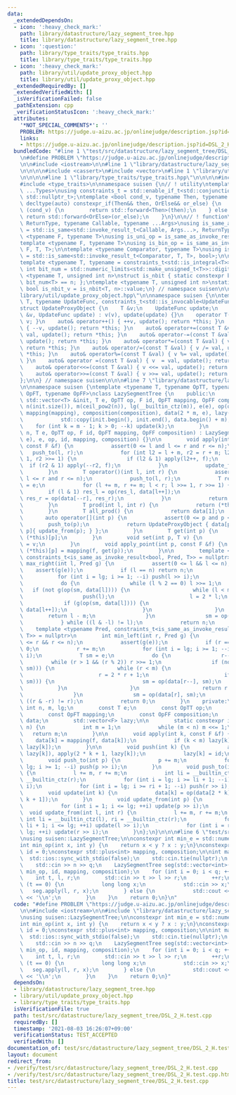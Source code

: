 ```yaml
---
data:
  _extendedDependsOn:
  - icon: ':heavy_check_mark:'
    path: library/datastructure/lazy_segment_tree.hpp
    title: library/datastructure/lazy_segment_tree.hpp
  - icon: ':question:'
    path: library/type_traits/type_traits.hpp
    title: library/type_traits/type_traits.hpp
  - icon: ':heavy_check_mark:'
    path: library/util/update_proxy_object.hpp
    title: library/util/update_proxy_object.hpp
  _extendedRequiredBy: []
  _extendedVerifiedWith: []
  _isVerificationFailed: false
  _pathExtension: cpp
  _verificationStatusIcon: ':heavy_check_mark:'
  attributes:
    '*NOT_SPECIAL_COMMENTS*': ''
    PROBLEM: https://judge.u-aizu.ac.jp/onlinejudge/description.jsp?id=DSL_2_H
    links:
    - https://judge.u-aizu.ac.jp/onlinejudge/description.jsp?id=DSL_2_H
  bundledCode: "#line 1 \"test/src/datastructure/lazy_segment_tree/DSL_2_H.test.cpp\"\
    \n#define PROBLEM \"https://judge.u-aizu.ac.jp/onlinejudge/description.jsp?id=DSL_2_H\"\
    \n\n#include <iostream>\n\n#line 1 \"library/datastructure/lazy_segment_tree.hpp\"\
    \n\n\n\n#include <cassert>\n#include <vector>\n#line 1 \"library/util/update_proxy_object.hpp\"\
    \n\n\n\n#line 1 \"library/type_traits/type_traits.hpp\"\n\n\n\n#include <limits>\n\
    #include <type_traits>\n\nnamespace suisen {\n// ! utility\ntemplate <typename\
    \ ...Types>\nusing constraints_t = std::enable_if_t<std::conjunction_v<Types...>,\
    \ std::nullptr_t>;\ntemplate <bool cond_v, typename Then, typename OrElse>\nconstexpr\
    \ decltype(auto) constexpr_if(Then&& then, OrElse&& or_else) {\n    if constexpr\
    \ (cond_v) {\n        return std::forward<Then>(then);\n    } else {\n       \
    \ return std::forward<OrElse>(or_else);\n    }\n}\n\n// ! function\ntemplate <typename\
    \ ReturnType, typename Callable, typename ...Args>\nusing is_same_as_invoke_result\
    \ = std::is_same<std::invoke_result_t<Callable, Args...>, ReturnType>;\ntemplate\
    \ <typename F, typename T>\nusing is_uni_op = is_same_as_invoke_result<T, F, T>;\n\
    template <typename F, typename T>\nusing is_bin_op = is_same_as_invoke_result<T,\
    \ F, T, T>;\n\ntemplate <typename Comparator, typename T>\nusing is_comparator\
    \ = std::is_same<std::invoke_result_t<Comparator, T, T>, bool>;\n\n// ! integral\n\
    template <typename T, typename = constraints_t<std::is_integral<T>>>\nconstexpr\
    \ int bit_num = std::numeric_limits<std::make_unsigned_t<T>>::digits;\ntemplate\
    \ <typename T, unsigned int n>\nstruct is_nbit { static constexpr bool value =\
    \ bit_num<T> == n; };\ntemplate <typename T, unsigned int n>\nstatic constexpr\
    \ bool is_nbit_v = is_nbit<T, n>::value;\n} // namespace suisen\n\n\n#line 5 \"\
    library/util/update_proxy_object.hpp\"\n\nnamespace suisen {\n\ntemplate <typename\
    \ T, typename UpdateFunc, constraints_t<std::is_invocable<UpdateFunc>> = nullptr>\n\
    struct UpdateProxyObject {\n    T &v;\n    UpdateFunc update;\n    UpdateProxyObject(T\
    \ &v, UpdateFunc update) : v(v), update(update) {}\n    operator T() const { return\
    \ v; }\n    auto& operator++() { ++v, update(); return *this; }\n    auto& operator--()\
    \ { --v, update(); return *this; }\n    auto& operator+=(const T &val) { v +=\
    \ val, update(); return *this; }\n    auto& operator-=(const T &val) { v -= val,\
    \ update(); return *this; }\n    auto& operator*=(const T &val) { v *= val, update();\
    \ return *this; }\n    auto& operator/=(const T &val) { v /= val, update(); return\
    \ *this; }\n    auto& operator%=(const T &val) { v %= val, update(); return *this;\
    \ }\n    auto& operator =(const T &val) { v  = val, update(); return *this; }\n\
    \    auto& operator<<=(const T &val) { v <<= val, update(); return *this; }\n\
    \    auto& operator>>=(const T &val) { v >>= val, update(); return *this; }\n\
    };\n\n} // namespace suisen\n\n\n#line 7 \"library/datastructure/lazy_segment_tree.hpp\"\
    \n\nnamespace suisen {\ntemplate <typename T, typename OpTT, typename F, typename\
    \ OpFT, typename OpFF>\nclass LazySegmentTree {\n    public:\n        LazySegmentTree(const\
    \ std::vector<T> &init, T e, OpTT op, F id, OpFT mapping, OpFF composition) :\
    \ n(init.size()), m(ceil_pow2(n)), lg(__builtin_ctz(m)), e(e), op(op), id(id),\
    \ mapping(mapping), composition(composition), data(2 * m, e), lazy(m, id) {\n\
    \            std::copy(init.begin(), init.end(), data.begin() + m);\n        \
    \    for (int k = m - 1; k > 0; --k) update(k);\n        }\n        LazySegmentTree(int\
    \ n, T e, OpTT op, F id, OpFT mapping, OpFF composition) : LazySegmentTree(std::vector<T>(n,\
    \ e), e, op, id, mapping, composition) {}\n\n        void apply(int l, int r,\
    \ const F &f) {\n            assert(0 <= l and l <= r and r <= n);\n         \
    \   push_to(l, r);\n            for (int l2 = l + m, r2 = r + m; l2 < r2; l2 >>=\
    \ 1, r2 >>= 1) {\n                if (l2 & 1) apply(l2++, f);\n              \
    \  if (r2 & 1) apply(--r2, f);\n            }\n            update_from(l, r);\n\
    \        }\n        T operator()(int l, int r) {\n            assert(0 <= l and\
    \ l <= r and r <= n);\n            push_to(l, r);\n            T res_l = e, res_r\
    \ = e;\n            for (l += m, r += m; l < r; l >>= 1, r >>= 1) {\n        \
    \        if (l & 1) res_l = op(res_l, data[l++]);\n                if (r & 1)\
    \ res_r = op(data[--r], res_r);\n            }\n            return op(res_l, res_r);\n\
    \        }\n        T prod(int l, int r) {\n            return (*this)(l, r);\n\
    \        }\n        T all_prod() {\n            return data[1];\n        }\n \
    \       auto operator[](int p) {\n            assert(0 <= p and p < n);\n    \
    \        push_to(p);\n            return UpdateProxyObject { data[p + m], [this,\
    \ p]{ update_from(p); } };\n        }\n        T get(int p) {\n            return\
    \ (*this)[p];\n        }\n        void set(int p, T v) {\n            (*this)[p]\
    \ = v;\n        }\n        void apply_point(int p, const F &f) {\n           \
    \ (*this)[p] = mapping(f, get(p));\n        }\n\n        template <typename Pred,\
    \ constraints_t<is_same_as_invoke_result<bool, Pred, T>> = nullptr>\n        int\
    \ max_right(int l, Pred g) {\n            assert(0 <= l && l <= n);\n        \
    \    assert(g(e));\n            if (l == n) return n;\n            l += m;\n \
    \           for (int i = lg; i >= 1; --i) push(l >> i);\n            T sm = e;\n\
    \            do {\n                while (l % 2 == 0) l >>= 1;\n             \
    \   if (not g(op(sm, data[l]))) {\n                    while (l < m) {\n     \
    \                   push(l);\n                        l = 2 * l;\n           \
    \             if (g(op(sm, data[l]))) {\n                            sm = op(sm,\
    \ data[l++]);\n                        }\n                    }\n            \
    \        return l - m;\n                }\n                sm = op(sm, data[l++]);\n\
    \            } while ((l & -l) != l);\n            return n;\n        }\n    \
    \    template <typename Pred, constraints_t<is_same_as_invoke_result<bool, Pred,\
    \ T>> = nullptr>\n        int min_left(int r, Pred g) {\n            assert(0\
    \ <= r && r <= n);\n            assert(g(e));\n            if (r == 0) return\
    \ 0;\n            r += m;\n            for (int i = lg; i >= 1; --i) push(r >>\
    \ i);\n            T sm = e;\n            do {\n                r--;\n       \
    \         while (r > 1 && (r % 2)) r >>= 1;\n                if (not g(op(data[r],\
    \ sm))) {\n                    while (r < m) {\n                        push(r);\n\
    \                        r = 2 * r + 1;\n                        if (g(op(data[r],\
    \ sm))) {\n                            sm = op(data[r--], sm);\n             \
    \           }\n                    }\n                    return r + 1 - m;\n\
    \                }\n                sm = op(data[r], sm);\n            } while\
    \ ((r & -r) != r);\n            return 0;\n        }\n    private:\n        const\
    \ int n, m, lg;\n        const T e;\n        const OpTT op;\n        const F id;\n\
    \        const OpFT mapping;\n        const OpFF composition;\n        std::vector<T>\
    \ data;\n        std::vector<F> lazy;\n\n        static constexpr int ceil_pow2(int\
    \ n) {\n            int m = 1;\n            while (m < n) m <<= 1;\n         \
    \   return m;\n        }\n\n        void apply(int k, const F &f) {\n        \
    \    data[k] = mapping(f, data[k]);\n            if (k < m) lazy[k] = composition(f,\
    \ lazy[k]);\n        }\n\n        void push(int k) {\n            apply(2 * k,\
    \ lazy[k]), apply(2 * k + 1, lazy[k]);\n            lazy[k] = id;\n        }\n\
    \        void push_to(int p) {\n            p += m;\n            for (int i =\
    \ lg; i >= 1; --i) push(p >> i);\n        }\n        void push_to(int l, int r)\
    \ {\n            l += m, r += m;\n            int li = __builtin_ctz(l), ri =\
    \ __builtin_ctz(r);\n            for (int i = lg; i >= li + 1; --i) push(l >>\
    \ i);\n            for (int i = lg; i >= ri + 1; --i) push(r >> i);\n        }\n\
    \        void update(int k) {\n            data[k] = op(data[2 * k], data[2 *\
    \ k + 1]);\n        }\n        void update_from(int p) {\n            p += m;\n\
    \            for (int i = 1; i <= lg; ++i) update(p >> i);\n        }\n      \
    \  void update_from(int l, int r) {\n            l += m, r += m;\n           \
    \ int li = __builtin_ctz(l), ri = __builtin_ctz(r);\n            for (int i =\
    \ li + 1; i <= lg; ++i) update(l >> i);\n            for (int i = ri + 1; i <=\
    \ lg; ++i) update(r >> i);\n        }\n};\n}\n\n\n#line 6 \"test/src/datastructure/lazy_segment_tree/DSL_2_H.test.cpp\"\
    \nusing suisen::LazySegmentTree;\n\nconstexpr int min_e = std::numeric_limits<int>::max();\n\
    int min_op(int x, int y) {\n    return x < y ? x : y;\n}\nconstexpr long long\
    \ id = 0;\nconstexpr std::plus<int> mapping, composition;\n\nint main() {\n  \
    \  std::ios::sync_with_stdio(false);\n    std::cin.tie(nullptr);\n    int n, q;\n\
    \    std::cin >> n >> q;\n    LazySegmentTree seg(std::vector<int>(n, 0), min_e,\
    \ min_op, id, mapping, composition);\n    for (int i = 0; i < q; ++i) {\n    \
    \    int t, l, r;\n        std::cin >> t >> l >> r;\n        ++r;\n        if\
    \ (t == 0) {\n            long long x;\n            std::cin >> x;\n         \
    \   seg.apply(l, r, x);\n        } else {\n            std::cout << seg(l, r)\
    \ << '\\n';\n        }\n    }\n    return 0;\n}\n"
  code: "#define PROBLEM \"https://judge.u-aizu.ac.jp/onlinejudge/description.jsp?id=DSL_2_H\"\
    \n\n#include <iostream>\n\n#include \"library/datastructure/lazy_segment_tree.hpp\"\
    \nusing suisen::LazySegmentTree;\n\nconstexpr int min_e = std::numeric_limits<int>::max();\n\
    int min_op(int x, int y) {\n    return x < y ? x : y;\n}\nconstexpr long long\
    \ id = 0;\nconstexpr std::plus<int> mapping, composition;\n\nint main() {\n  \
    \  std::ios::sync_with_stdio(false);\n    std::cin.tie(nullptr);\n    int n, q;\n\
    \    std::cin >> n >> q;\n    LazySegmentTree seg(std::vector<int>(n, 0), min_e,\
    \ min_op, id, mapping, composition);\n    for (int i = 0; i < q; ++i) {\n    \
    \    int t, l, r;\n        std::cin >> t >> l >> r;\n        ++r;\n        if\
    \ (t == 0) {\n            long long x;\n            std::cin >> x;\n         \
    \   seg.apply(l, r, x);\n        } else {\n            std::cout << seg(l, r)\
    \ << '\\n';\n        }\n    }\n    return 0;\n}"
  dependsOn:
  - library/datastructure/lazy_segment_tree.hpp
  - library/util/update_proxy_object.hpp
  - library/type_traits/type_traits.hpp
  isVerificationFile: true
  path: test/src/datastructure/lazy_segment_tree/DSL_2_H.test.cpp
  requiredBy: []
  timestamp: '2021-08-03 16:26:07+09:00'
  verificationStatus: TEST_ACCEPTED
  verifiedWith: []
documentation_of: test/src/datastructure/lazy_segment_tree/DSL_2_H.test.cpp
layout: document
redirect_from:
- /verify/test/src/datastructure/lazy_segment_tree/DSL_2_H.test.cpp
- /verify/test/src/datastructure/lazy_segment_tree/DSL_2_H.test.cpp.html
title: test/src/datastructure/lazy_segment_tree/DSL_2_H.test.cpp
---
```

